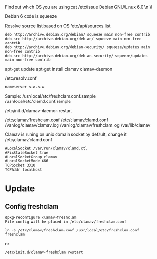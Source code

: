 Find out which OS you are using
cat /etc/issue
Debian GNU/Linux 6.0 \n \l

Debian 6 code is squeeze

Resolve source list based on OS
/etc/apt/sources.list
```
deb http://archive.debian.org/debian/ squeeze main non-free contrib
deb-src http://archive.debian.org/debian/ squeeze main non-free contrib
deb http://archive.debian.org/debian-security/ squeeze/updates main non-free contrib
deb-src http://archive.debian.org/debian-security/ squeeze/updates main non-free contrib
```

apt-get update
apt-get install clamav clamav-daemon

/etc/resolv.conf
```
nameserver 8.8.8.8
```

Sample:
/usr/local/etc/freshclam.conf.sample
/usr/local/etc/clamd.conf.sample

/etc/init.d/clamav-daemon restart

/etc/clamav/freshclam.conf
/etc/clamav/clamd.conf
/var/log/clamav/clamav.log
/var/log/clamav/freshclam.log
/var/lib/clamav

Clamav is runing on unix domain socket by default, change it
/etc/clamav/clamd.conf
```
#LocalSocket /var/run/clamav/clamd.ctl
#FixStaleSocket true
#LocalSocketGroup clamav
#LocalSocketMode 666
TCPSocket 3310
TCPAddr localhost
```

# Update
## Config freshclam
```
dpkg-reconfigure clamav-freshclam
File config will be placed in /etc/clamav/freshclam.conf
```
```
ln -s /etc/clamav/freshclam.conf /usr/local/etc/freshclam.conf
freshclam
```
or
```
/etc/init.d/clamav-freshclam restart
```
